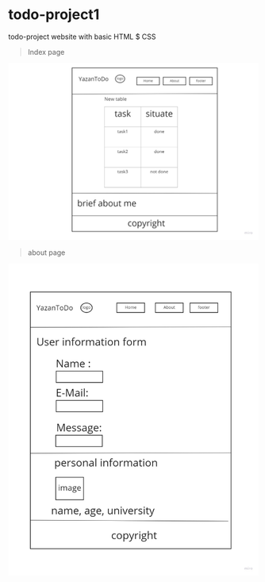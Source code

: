 # todo-project1
todo-project website with basic HTML $ CSS 

> Index page

![index](Index.html.jpg)

>about page

![about](about.html.jpg)
